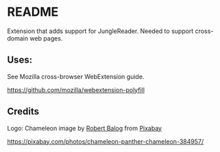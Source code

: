# README

Extension that adds support for JungleReader. Needed to support cross-domain web pages.

## Uses:
See Mozilla cross-browser WebExtension guide.

https://github.com/mozilla/webextension-polyfill

## Credits

Logo:
Chameleon image by <a href="https://pixabay.com/users/bergadder-20679/?utm_source=link-attribution&utm_medium=referral&utm_campaign=image&utm_content=384957">Robert Balog</a> from <a href="https://pixabay.com//?utm_source=link-attribution&utm_medium=referral&utm_campaign=image&utm_content=384957">Pixabay</a>

https://pixabay.com/photos/chameleon-panther-chameleon-384957/
